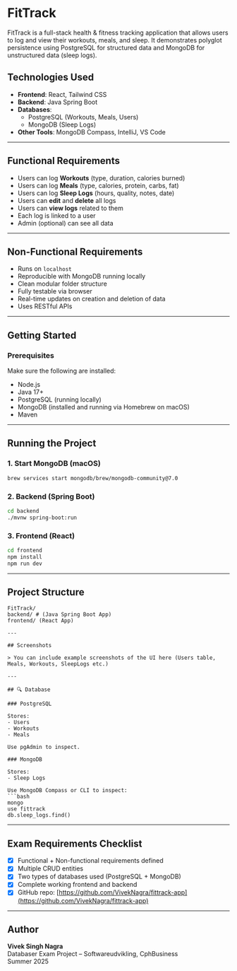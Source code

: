 
# FitTrack 

FitTrack is a full-stack health & fitness tracking application that allows users to log and view their workouts, meals, and sleep. It demonstrates polyglot persistence using PostgreSQL for structured data and MongoDB for unstructured data (sleep logs).

## Technologies Used

- **Frontend**: React, Tailwind CSS
- **Backend**: Java Spring Boot
- **Databases**:
  - PostgreSQL (Workouts, Meals, Users)
  - MongoDB (Sleep Logs)
- **Other Tools**: MongoDB Compass, IntelliJ, VS Code

---

## Functional Requirements

- Users can log **Workouts** (type, duration, calories burned)
- Users can log **Meals** (type, calories, protein, carbs, fat)
- Users can log **Sleep Logs** (hours, quality, notes, date)
- Users can **edit** and **delete** all logs
- Users can **view logs** related to them
- Each log is linked to a user
- Admin (optional) can see all data

---

## Non-Functional Requirements

- Runs on `localhost`
- Reproducible with MongoDB running locally
- Clean modular folder structure
- Fully testable via browser 
- Real-time updates on creation and deletion of data
- Uses RESTful APIs

---

## Getting Started

### Prerequisites

Make sure the following are installed:

- Node.js
- Java 17+
- PostgreSQL (running locally)
- MongoDB (installed and running via Homebrew on macOS)
- Maven

---

## Running the Project

### 1. Start MongoDB (macOS)
```bash
brew services start mongodb/brew/mongodb-community@7.0
```

### 2. Backend (Spring Boot)
```bash
cd backend
./mvnw spring-boot:run
```

### 3. Frontend (React)
```bash
cd frontend
npm install
npm run dev
```

---

## Project Structure

```
FitTrack/
backend/ # (Java Spring Boot App)
frontend/ (React App)

---

## Screenshots

> You can include example screenshots of the UI here (Users table, Meals, Workouts, SleepLogs etc.)

---

## 🔍 Database

### PostgreSQL

Stores:
- Users
- Workouts
- Meals

Use pgAdmin to inspect.

### MongoDB

Stores:
- Sleep Logs

Use MongoDB Compass or CLI to inspect:
```bash
mongo
use fittrack
db.sleep_logs.find()
```

---

## Exam Requirements Checklist

- [x] Functional + Non-functional requirements defined
- [x] Multiple CRUD entities
- [x] Two types of databases used (PostgreSQL + MongoDB)
- [x] Complete working frontend and backend
- [x] GitHub repo: [https://github.com/VivekNagra/fittrack-app](https://github.com/VivekNagra/fittrack-app)

---

## Author

**Vivek Singh Nagra**  
Databaser Exam Project – Softwareudvikling, CphBusiness  
Summer 2025

